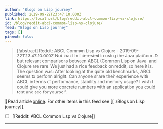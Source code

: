 ```yaml
---
author: "Blogs on Lisp journey"
published: 2019-09-22T23:47:10.000Z
link: https://localhost/blog/reddit-abcl-common-lisp-vs-clojure/
id: /blog/reddit-abcl-common-lisp-vs-clojure/
feed: "Blogs on Lisp journey"
tags: []
pinned: false
---
```

> [!abstract] Reddit: ABCL Common Lisp vs Clojure - 2019-09-22T23:47:10.000Z
> Not that I’m interested in using the Java platform :D but relevant comparisons between ABCL (Common Lisp on Java) and Clojure are rare. We just had a nice feedback on reddit, so here it is. The question was: After looking at the quite old benchmarks, ABCL seems to perform alright. Can anyone share their experience with ABCL in terms of performance, stability and memory usage? I wish I could give you more concrete numbers with an application you could test and see for yourself.

🔗Read article [online](https://localhost/blog/reddit-abcl-common-lisp-vs-clojure/). For other items in this feed see [[../Blogs on Lisp journey]].

- [ ] [[Reddit꞉ ABCL Common Lisp vs Clojure]]
- - -

